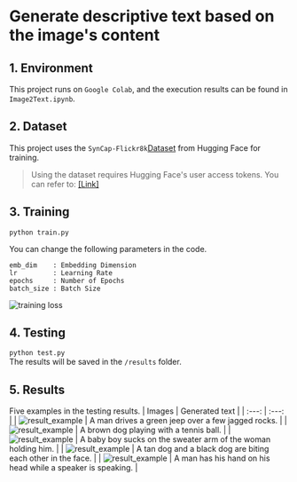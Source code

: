 # Generate descriptive text based on the image's content

## 1. Environment
This project runs on ```Google Colab```, and the execution results can be found in ```Image2Text.ipynb```.   


## 2. Dataset
This project uses the ```SynCap-Flickr8k```[Dataset](https://huggingface.co/datasets/kargwalaryan/SynCap-Flickr8k) from Hugging Face for training.
> Using the dataset requires Hugging Face's user access tokens. You can refer to: [[Link]](https://huggingface.co/docs/hub/security-tokens)


## 3. Training
```python train.py```

You can change the following parameters in the code.
```
emb_dim    : Embedding Dimension
lr         : Learning Rate
epochs     : Number of Epochs
batch_size : Batch Size
```

![training loss](loss.png)


## 4. Testing  
```python test.py```  
The results will be saved in the ```/results``` folder.  


## 5. Results
Five examples in the testing results.
| Images | Generated text |
| :---: | :---: |
| ![result_example](results/2.png)  | A man drives a green jeep over a few jagged rocks.            |
| ![result_example](results/7.png)  | A brown dog playing with a tennis ball.                       |
| ![result_example](results/17.png) | A baby boy sucks on the sweater arm of the woman holding him. |
| ![result_example](results/18.png) | A tan dog and a black dog are biting each other in the face.  |
| ![result_example](results/20.png) | A man has his hand on his head while a speaker is speaking.   |

